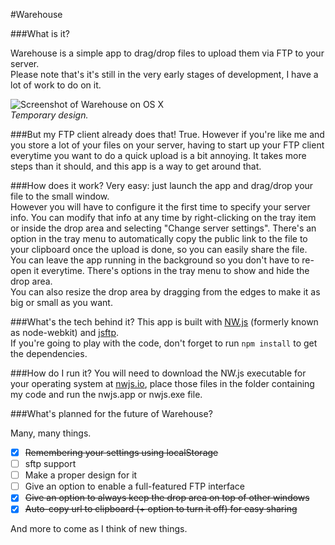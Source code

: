 #Warehouse

###What is it?

Warehouse is a simple app to drag/drop files to upload them via FTP to your server.  
Please note that's it's still in the very early stages of development, I have a lot of work to do on it.

![Screenshot of Warehouse on OS X](http://void.graphics/download/warehouse.png)  
*Temporary design.*

###But my FTP client already does that!
True. However if you're like me and you store a lot of your files on your server, having to start up your FTP client everytime you want to do a quick upload is a bit annoying. It takes more steps than it should, and this app is a way to get around that.

###How does it work?
Very easy: just launch the app and drag/drop your file to the small window.  
However you will have to configure it the first time to specify your server info.
You can modify that info at any time by right-clicking on the tray item or inside the drop area and selecting "Change server settings". There's an option in the tray menu to automatically copy the public link to the file to your clipboard once the upload is done, so you can easily share the file.   
You can leave the app running in the background so you don't have to re-open it everytime. There's options in the tray menu to show and hide the drop area.    
You can also resize the drop area by dragging from the edges to make it as big or small as you want.

###What's the tech behind it?
This app is built with [NW.js](https://github.com/nwjs/nw.js) (formerly known as node-webkit) and [jsftp](https://github.com/sergi/jsftp).  
If you're going to play with the code, don't forget to run `npm install` to get the dependencies.

###How do I run it?
You will need to download the NW.js executable for your operating system at [nwjs.io](http://nwjs.io), place those files in the folder containing my code and run the nwjs.app or nwjs.exe file.

###What's planned for the future of Warehouse?

Many, many things.

- [x] ~~Remembering your settings using localStorage~~
- [ ] sftp support
- [ ] Make a proper design for it
- [ ] Give an option to enable a full-featured FTP interface
- [x] ~~Give an option to always keep the drop area on top of other windows~~
- [x] ~~Auto-copy url to clipboard (+ option to turn it off) for easy sharing~~

And more to come as I think of new things.